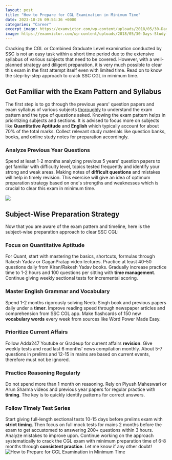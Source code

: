 ```yaml
---
layout: post
title: "How to Prepare for CGL Examination in Minimum Time"
date: 2023-10-26 09:54:36 +0000
categories: "Career"
excerpt_image: https://examvictor.com/wp-content/uploads/2018/05/30-Days-Study-Plan-for-SSC-CGL.png
image: https://examvictor.com/wp-content/uploads/2018/05/30-Days-Study-Plan-for-SSC-CGL.png
---
```


Cracking the CGL or Combined Graduate Level examination conducted by SSC is not an easy task within a short time period due to the extensive syllabus of various subjects that need to be covered. However, with a well-planned strategy and diligent preparation, it is very much possible to clear this exam in the first attempt itself even with limited time. Read on to know the step-by-step approach to crack SSC CGL in minimum time.
## Get Familiar with the Exam Pattern and Syllabus
The first step is to go through the previous years' question papers and exam syllabus of various subjects [thoroughly](https://yt.io.vn/collection/abalos) to understand the exam pattern and the type of questions asked. Knowing the exam pattern helps in prioritizing subjects and sections. It is advised to focus more on subjects like **Quantitative Aptitude** and **English** which typically account for about 70% of the total marks. Collect relevant study materials like question banks, books, and online study notes for preparation accordingly. 
### Analyze Previous Year Questions  
Spend at least 1-2 months analyzing previous 5 years' question papers to get familiar with difficulty level, topics tested frequently and identify your strong and weak areas. Making notes of **difficult questions** and mistakes will help in timely revision. This exercise will give an idea of optimum preparation strategy based on one's strengths and weaknesses which is crucial to clear this exam in minimum time.

![](https://www.mechjobs.in/wp-content/uploads/2021/05/2-min-1.png)
## Subject-Wise Preparation Strategy
Now that you are aware of the exam pattern and timeline, here is the subject-wise preparation approach to clear SSC CGL:
### Focus on Quantitative Aptitude
For Quant, start with mastering the basics, shortcuts, formulas through Rakesh Yadav or GaganPratap video lectures. Practice at least 40-50 questions daily from Kiran/Rakesh Yadav books. Gradually increase practice time to 1-2 hours and 100 questions per sitting with **time management**. Continue giving weekly sectional tests for incremental scoring. 
### Master English Grammar and Vocabulary
Spend 1-2 months rigorously solving Neetu Singh book and previous papers daily under a **timer**. Improve reading speed through newspaper articles and comprehension from SSC CGL app. Make flashcards of 150 new **vocabulary words** every week from sources like Word Power Made Easy.
### Prioritize Current Affairs  
Follow Adda247 Youtube or Gradeup for current affairs **revision**. Give weekly tests and read last 6 months’ news compilation monthly. About 5-7 questions in prelims and 12-15 in mains are based on current events, therefore must not be ignored.
### Practice Reasoning Regularly
Do not spend more than 1 month on reasoning. Rely on Piyush Maheswari or Arun Sharma videos and previous year papers for regular practice with **timing**. The key is to quickly identify patterns for correct answers. 
### Follow Timely Test Series
Start giving full-length sectional tests 10-15 days before prelims exam with **strict timing**. Then focus on full mock tests for mains 2 months before the exam to get accustomed to answering 200+ questions within 3 hours. Analyze mistakes to improve upon.
Continue working on the approach systematically to crack the CGL exam with minimum preparation time of 6-8 months through **consistent practice**. Let me know if any other doubt!
![How to Prepare for CGL Examination in Minimum Time](https://examvictor.com/wp-content/uploads/2018/05/30-Days-Study-Plan-for-SSC-CGL.png)